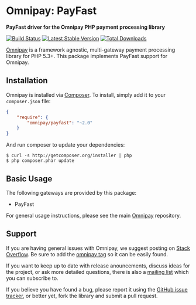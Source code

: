 # Omnipay: PayFast

**PayFast driver for the Omnipay PHP payment processing library**

[![Build Status](https://travis-ci.org/omnipay/payfast.png?branch=master)](https://travis-ci.org/omnipay/payfast)
[![Latest Stable Version](https://poser.pugx.org/omnipay/payfast/version.png)](https://packagist.org/packages/omnipay/payfast)
[![Total Downloads](https://poser.pugx.org/omnipay/payfast/d/total.png)](https://packagist.org/packages/omnipay/payfast)

[Omnipay](https://github.com/omnipay/omnipay) is a framework agnostic, multi-gateway payment
processing library for PHP 5.3+. This package implements PayFast support for Omnipay.

## Installation

Omnipay is installed via [Composer](http://getcomposer.org/). To install, simply add it
to your `composer.json` file:

```json
{
    "require": {
        "omnipay/payfast": "~2.0"
    }
}
```

And run composer to update your dependencies:

    $ curl -s http://getcomposer.org/installer | php
    $ php composer.phar update

## Basic Usage

The following gateways are provided by this package:

* PayFast

For general usage instructions, please see the main [Omnipay](https://github.com/omnipay/omnipay)
repository.

## Support

If you are having general issues with Omnipay, we suggest posting on
[Stack Overflow](http://stackoverflow.com/). Be sure to add the
[omnipay tag](http://stackoverflow.com/questions/tagged/omnipay) so it can be easily found.

If you want to keep up to date with release anouncements, discuss ideas for the project,
or ask more detailed questions, there is also a [mailing list](https://groups.google.com/forum/#!forum/omnipay) which
you can subscribe to.

If you believe you have found a bug, please report it using the [GitHub issue tracker](https://github.com/omnipay/payfast/issues),
or better yet, fork the library and submit a pull request.
